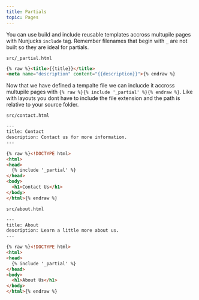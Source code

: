 ```yaml
---
title: Partials
topic: Pages
---
```



You can use build and include reusable templates accross multupile pages with Nunjucks `include` tag. Remember filenames that begin with `_` are not built so they are ideal for partials.

<code class="filename">src/_partial.html</code>

```html
{% raw %}<title>{{title}}</title>
<meta name="description" content="{{description}}">{% endraw %}
```

Now that we have defined a tempalte file we can inclucde it accross multupile pages with `{% raw %}{% include '_partial' %}{% endraw %}`. Like with layouts you dont have to include the file extension and the path is relative to your source folder.

<code class="filename">src/contact.html</code>

```html
---
title: Contact
description: Contact us for more information.
---

{% raw %}<!DOCTYPE html>
<html>
<head>
  {% include '_partial' %}
</head>
<body>
  <h1>Contact Us</h1>
</body>
</html>{% endraw %}
```

<code class="filename">src/about.html</code>

```html
---
title: About
description: Learn a little more about us.
---

{% raw %}<!DOCTYPE html>
<html>
<head>
  {% include '_partial' %}
</head>
<body>
  <h1>About Us</h1>
</body>
</html>{% endraw %}
```

